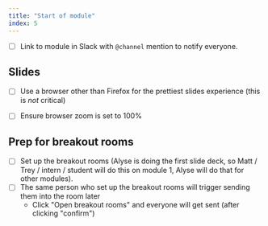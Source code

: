 ```yaml
---
title: "Start of module"
index: 5
---
```


- [ ] Link to module in Slack with `@channel` mention to notify everyone.


## Slides

- [ ] Use a browser other than Firefox for the prettiest slides experience (this is
      *not* critical)
- [ ] Ensure browser zoom is set to 100%


## Prep for breakout rooms

- [ ] Set up the breakout rooms (Alyse is doing the first slide deck, so Matt / Trey /
      intern / student will do this on module 1, Alyse will do that for other modules).
- [ ] The same person who set up the breakout rooms will trigger sending them into the
      room later
    * Click "Open breakout rooms" and everyone will get sent (after clicking "confirm")
